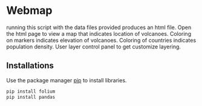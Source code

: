 # Webmap

running this script with the data files provided produces an html file. Open the html page to view a map that indicates location of volcanoes. Coloring on markers indicates elevation of volcanoes. Coloring of countries indicates population density. User layer control panel to get customize layering.

## Installations

Use the package manager [pip](https://pip.pypa.io/en/stable/) to install libraries.

```bash
pip install folium
pip install pandas
```


